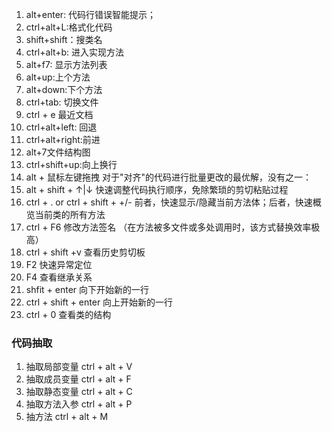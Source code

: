 1. alt+enter:   代码行错误智能提示；
2. ctrl+alt+L:格式化代码
3. shift+shift：搜类名
4. ctrl+alt+b: 进入实现方法
5. alt+f7: 显示方法列表
6. alt+up:上个方法
7. alt+down:下个方法
8. ctrl+tab: 切换文件
9. ctrl + e 最近文档
10. ctrl+alt+left: 回退
11. ctrl+alt+right:前进
12. alt+7文件结构图
13. ctrl+shift+up:向上换行
14. alt + 鼠标左键拖拽 对于"对齐"的代码进行批量更改的最优解，没有之一：
15. alt + shift + ↑|↓   快速调整代码执行顺序，免除繁琐的剪切粘贴过程
16. ctrl  + .  or  ctrl + shift +  +/-  前者，快速显示/隐藏当前方法体；后者，快速概览当前类的所有方法
17. ctrl + F6  修改方法签名 （在方法被多文件或多处调用时，该方式替换效率极高）
18. ctrl + shift +v 查看历史剪切板
19. F2 快速异常定位
20. F4 查看继承关系
21. shfit + enter 向下开始新的一行
22. ctrl + shift + enter 向上开始新的一行
23. ctrl + 0 查看类的结构

### 代码抽取

1. 抽取局部变量  ctrl + alt + V
2. 抽取成员变量 ctrl + alt + F
3. 抽取静态变量 ctrl + alt + C
4. 抽取方法入参  ctrl + alt + P
5. 抽方法  ctrl + alt + M



















